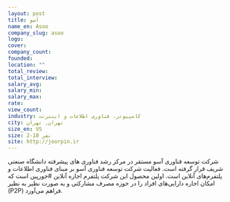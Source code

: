 ```yaml
---
layout: post
title: آسو
name_en: Asoo
company_slug: asoo
logo: 
cover: 
company_count:
founded:
location: ""
total_review: 
total_interview: 
salary_avg: 
salary_min: 
salary_max: 
rate: 
view_count: 
industry: کامپیوتر، فناوری اطلاعات و اینترنت
city: تهران, تهران
size_en: VS
size: 2-10 نفر
site: http://joorpin.ir
---
```


شرکت توسعه فناوری آسو مستقر در مرکز رشد فناوری های پيشرفته دانشگاه صنعتی شریف قرار گرفته است.
فعالیت شرکت توسعه فناوری آسو بر مبنای فناوری اطلاعات و پلتفرم‌های آنلاین است. اولین محصول این شرکت پلتفرم اجاره آنلاین #جورپین است که امکان اجاره دارایی‌های افراد را در حوزه مصرف مشارکتی و به صورت نظیر به نظیر (P2P) فراهم می‌آورد.